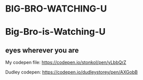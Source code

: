# BIG-BRO-WATCHING-U
# Big-Bro-is-Watching-U
## eyes wherever you are

My codepen file: 
https://codepen.io/stonkol/pen/yLbbQrZ

Dudley codepen: https://codepen.io/dudleystorey/pen/AXGobB
